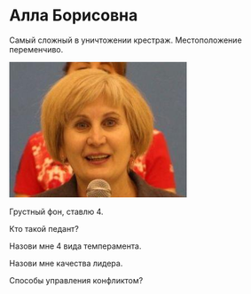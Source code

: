 # Алла Борисовна

Самый сложный в уничтожении крестраж. Местоположение переменчиво.

![](pics/alla.jpg)

Грустный фон, ставлю 4.

Кто такой педант?

Назови мне 4 вида темперамента.

Назови мне качества лидера.

Способы управления конфликтом?
